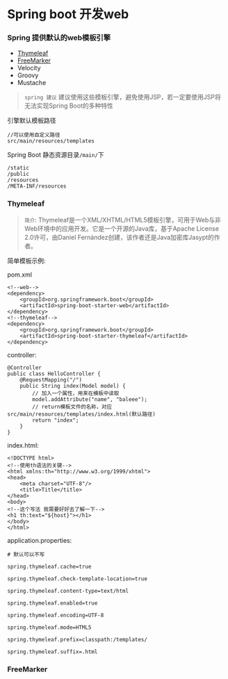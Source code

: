 # Spring boot 开发web

### Spring 提供默认的web模板引擎
* [Thymeleaf](#thymeleaf)
* [FreeMarker](#freemarker)
* Velocity
* Groovy
* Mustache

> `spring 建议` 建议使用这些模板引擎，避免使用JSP，若一定要使用JSP将无法实现Spring Boot的多种特性

引擎默认模板路径
```
//可以使用自定义路径
src/main/resources/templates
```

Spring Boot 静态资源目录`/main/`下
```
/static
/public
/resources
/META-INF/resources
```

### Thymeleaf

> `简介`: Thymeleaf是一个XML/XHTML/HTML5模板引擎，可用于Web与非Web环境中的应用开发。它是一个开源的Java库，基于Apache License 2.0许可，由Daniel Fernández创建，该作者还是Java加密库Jasypt的作者。

简单模板示例:

pom.xml
```
<!--web-->
<dependency>
    <groupId>org.springframework.boot</groupId>
    <artifactId>spring-boot-starter-web</artifactId>
</dependency>
<!--thymeleaf-->
<dependency>
    <groupId>org.springframework.boot</groupId>
    <artifactId>spring-boot-starter-thymeleaf</artifactId>
</dependency>
```
controller:
```
@Controller
public class HelloController {
    @RequestMapping("/")
    public String index(Model model) {
        // 加入一个属性，用来在模板中读取
        model.addAttribute("name", "baleee");
        // return模板文件的名称，对应src/main/resources/templates/index.html(默认路径)
        return "index";  
    }
}
```
index.html:
```
<!DOCTYPE html>
<!--使用th语法的关键-->
<html xmlns:th="http://www.w3.org/1999/xhtml">
<head>
    <meta charset="UTF-8"/>
    <title>Title</title>
</head>
<body>
<!--这个写法 我需要好好去了解一下-->
<h1 th:text="${host}"></h1>
</body>
</html>
```

application.properties:
```
# 默认可以不写

spring.thymeleaf.cache=true 

spring.thymeleaf.check-template-location=true 

spring.thymeleaf.content-type=text/html 

spring.thymeleaf.enabled=true 

spring.thymeleaf.encoding=UTF-8 

spring.thymeleaf.mode=HTML5 

spring.thymeleaf.prefix=classpath:/templates/

spring.thymeleaf.suffix=.html
```

### FreeMarker